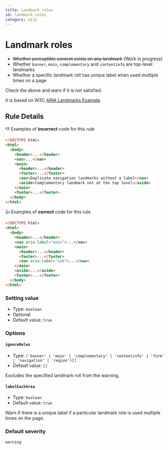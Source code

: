 ```yaml
---
title: Landmark roles
id: landmark-roles
category: a11y
---
```


# Landmark roles

- ~~Whether perceptible content exists on any landmark~~ (Work in progress)
- Whether `banner`, `main`, `complementary` and `contentinfo` are top-level landmarks
- Whether a specific landmark roll has unique label when used multiple times on a page

Check the above and warn if it is not satisfied.

It is based on W3C [ARIA Landmarks Example](https://www.w3.org/TR/wai-aria-practices/examples/landmarks/).

## Rule Details

👎 Examples of **incorrect** code for this rule

```html
<!DOCTYPE html>
<html>
  <body>
    <header>...</header>
    <nav>...</nav>
    <main>
      <header>...</header>
      <footer>...</footer>
      <nav>Duplicate navigation landmarks without a label</nav>
      <aside>Complementary landmark not at the top level</aside>
    </main>
    <footer>...</footer>
  </body>
</html>
```

👍 Examples of **correct** code for this rule

```html
<!DOCTYPE html>
<html>
  <body>
    <header>...</header>
    <nav aria-label="main">...</nav>
    <main>
      <header>...</header>
      <footer>...</footer>
      <nav aria-label="sub">...</nav>
    </main>
    <aside>...</aside>
    <footer>...</footer>
  </body>
</html>
```

### Setting value

- Type: `boolean`
- Optional
- Default value: `true`

### Options

#### `ignoreRoles`

- Type: `('banner' | 'main' | 'complementary' | 'contentinfo' | 'form' | 'navigation' | 'region')[]`
- Default value: `[]`

Excludes the specified landmark roll from the warning.

#### `labelEachArea`

- Type: `boolean`
- Default value: `true`

Warn if there is a unique label if a particular landmark role is used multiple times on the page.

### Default severity

`warning`

